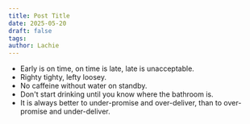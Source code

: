 ```yaml
---
title: Post Title
date: 2025-05-20
draft: false
tags: 
author: Lachie
---
```

- Early is on time, on time is late, late is unacceptable.
- Righty tighty, lefty loosey.
- No caffeine without water on standby.
- Don't start drinking until you know where the bathroom is.
- It is always better to under-promise and over-deliver, than to over-promise and under-deliver.